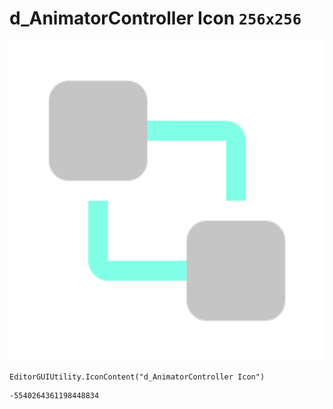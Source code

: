 # d_AnimatorController Icon `256x256`
<img src="/img/d_AnimatorController%20Icon.png" width=512 height=512>

``` CSharp
EditorGUIUtility.IconContent("d_AnimatorController Icon")
```
```
-5540264361198448834
```
